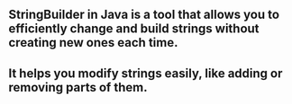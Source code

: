 ## StringBuilder in Java is a tool that allows you to efficiently change and build strings without creating new ones each time. 
## It helps you modify strings easily, like adding or removing parts of them.
